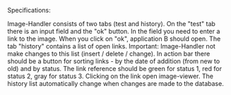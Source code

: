 Specifications:

Image-Handler consists of two tabs (test and history). On the "test" tab there is an input field and the "ok" button. In the field you need to enter a link to the image. When you click on "ok", application B should open. The tab "history" contains a list of open links. Important: Image-Handler not make changes to this list (insert / delete / change). In action bar there should be a button for sorting links - by the date of addition (from new to old) and by status. The link reference should be green for status 1, red for status 2, gray for status 3. Clicking on the link open image-viewer. The history list automatically change when changes are made to the database.